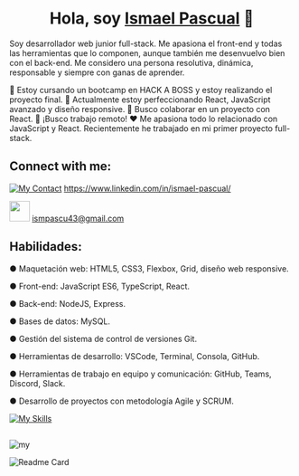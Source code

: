 <div align="center">
<h1 align="center">Hola, soy <a href="https://aristi.dev">Ismael Pascual</a> 👋</h1>
</div>



Soy desarrollador web junior full-stack. Me apasiona el front-end y todas las herramientas que lo componen, aunque también me desenvuelvo bien con el back-end. Me considero una persona resolutiva, dinámica, responsable y siempre con ganas de aprender.

🚀 Estoy cursando un bootcamp en HACK A BOSS y estoy realizando el proyecto final.
🌱 Actualmente estoy perfeccionando React, JavaScript avanzado y diseño responsive.
👯 Busco colaborar en un proyecto con React.
🔭 ¡Busco trabajo remoto!
♥️ Me apasiona todo lo relacionado con JavaScript y React. Recientemente he trabajado en mi primer proyecto full-stack.

## Connect with me:
[![My Contact](	https://img.shields.io/badge/LinkedIn-0077B5?style=for-the-badge&logo=linkedin&logoColor=white)](https://www.linkedin.com/in/david-pascual-ortiz/)  https://www.linkedin.com/in/ismael-pascual/

<img src="https://encrypted-tbn0.gstatic.com/images?q=tbn:ANd9GcTs9zpuCVz2xfp2AmP8N3hpa6TvFeYnAjAkHQ&usqp=CAU" width="36px" _target="pascual.dev85@gmail.com"> ismpascu43@gmail.com


## Habilidades:

● Maquetación web: HTML5, CSS3, Flexbox, Grid, diseño web responsive.

● Front-end: JavaScript ES6, TypeScript, React.

● Back-end: NodeJS, Express.

● Bases de datos: MySQL.

● Gestión del sistema de control de versiones Git.

● Herramientas de desarrollo: VSCode, Terminal, Consola, GitHub.

● Herramientas de trabajo en equipo y comunicación: GitHub, Teams, Discord, Slack.

● Desarrollo de proyectos con metodología Agile y SCRUM.



[![My Skills](https://skillicons.dev/icons?i=js,react,ts,nodejs,express,mysql,html,css,sass,bootstrap,tailwind,git,vscode,github,discord)](https://skillicons.dev)

##


![my](	https://github-readme-stats.vercel.app/api/top-langs/?username=PascualDev85&theme=blue-green)

	
![Readme Card](https://github-readme-stats.vercel.app/api?username=ismpascu43&theme=blue-green)
  
